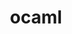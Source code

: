 ---
title: "ocaml"
layout: cache
categories: [package, develop-2025-02-02]
meta: {"versions": ["5.2.1"], "compilers": ["gcc@=11.4.0"], "oss": ["ubuntu22.04"], "platforms": ["linux"], "targets": ["x86_64_v3"], "stacks": ["hep", "root"], "num_specs": 1, "num_specs_by_stack": {"hep": 1, "root": 1}}
spec_details: [{"hash": "l37upbvnbvxdmnblvuk47bqwl2p6ptyn", "compiler": "gcc@=11.4.0", "versions": ["5.2.1"], "os": "ubuntu22.04", "platform": "linux", "target": "x86_64_v3", "variants": ["build_system=generic", "+force-safe-string"], "stacks": ["hep", "root"], "size": "-", "tarball": "https://binaries.spack.io/develop-2025-02-02/build_cache/linux-ubuntu22.04-x86_64_v3/gcc-11.4.0/ocaml-5.2.1/linux-ubuntu22.04-x86_64_v3-gcc-11.4.0-ocaml-5.2.1-l37upbvnbvxdmnblvuk47bqwl2p6ptyn.spack"}]
---